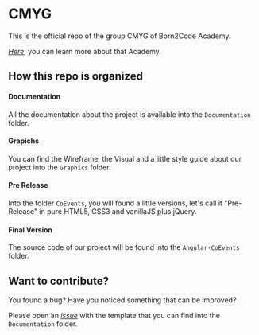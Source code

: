 # CMYG

This is the official repo of the group CMYG of Born2Code Academy.

[_*Here*_](https://born2code.it/), you can learn more about that Academy.

## How this repo is organized

#### Documentation

All the documentation about the project is available into the `Documentation` folder.

#### Grapichs

You can find the Wireframe, the Visual and a little style guide about our project into the `Graphics` folder.

#### Pre Release

Into the folder `CoEvents`, you will found a little versions, let's call it "Pre-Release" in pure HTML5, CSS3 and vanillaJS plus jQuery.

#### Final Version

The source code of our project will be found into the `Angular-CoEvents` folder.


## Want to contribute?

You found a bug?
Have you noticed something that can be improved?

Please open an [*issue*](https://github.com/Born2Code-2017/CMYG/issues) with the template that you can find into the `Documentation` folder.

